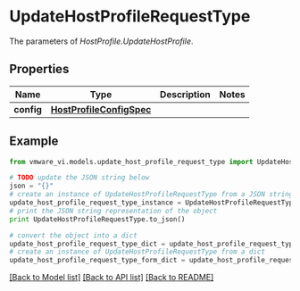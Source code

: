 # UpdateHostProfileRequestType

The parameters of *HostProfile.UpdateHostProfile*. 

## Properties
Name | Type | Description | Notes
------------ | ------------- | ------------- | -------------
**config** | [**HostProfileConfigSpec**](HostProfileConfigSpec.md) |  | 

## Example

```python
from vmware_vi.models.update_host_profile_request_type import UpdateHostProfileRequestType

# TODO update the JSON string below
json = "{}"
# create an instance of UpdateHostProfileRequestType from a JSON string
update_host_profile_request_type_instance = UpdateHostProfileRequestType.from_json(json)
# print the JSON string representation of the object
print UpdateHostProfileRequestType.to_json()

# convert the object into a dict
update_host_profile_request_type_dict = update_host_profile_request_type_instance.to_dict()
# create an instance of UpdateHostProfileRequestType from a dict
update_host_profile_request_type_form_dict = update_host_profile_request_type.from_dict(update_host_profile_request_type_dict)
```
[[Back to Model list]](../README.md#documentation-for-models) [[Back to API list]](../README.md#documentation-for-api-endpoints) [[Back to README]](../README.md)


